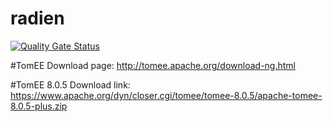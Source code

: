 # radien

[![Quality Gate Status](https://sonar.radien.io/api/project_badges/measure?project=io.radien%3Aappframe&metric=alert_status)](https://sonar.radien.io/dashboard?id=io.radien%3Aappframe)

#TomEE Download page:
http://tomee.apache.org/download-ng.html

#TomEE 8.0.5 Download link: 
https://www.apache.org/dyn/closer.cgi/tomee/tomee-8.0.5/apache-tomee-8.0.5-plus.zip
